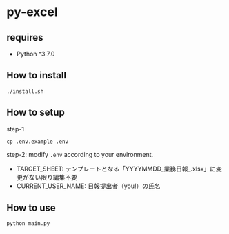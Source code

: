 # py-excel

## requires
- Python ^3.7.0

## How to install
```
./install.sh
```

## How to setup
step-1
```
cp .env.example .env
```

step-2: modify `.env` according to your environment.

- TARGET_SHEET: テンプレートとなる「YYYYMMDD_業務日報_.xlsx」に変更がない限り編集不要
- CURRENT_USER_NAME: 日報提出者（you!）の氏名

## How to use
```
python main.py
```
